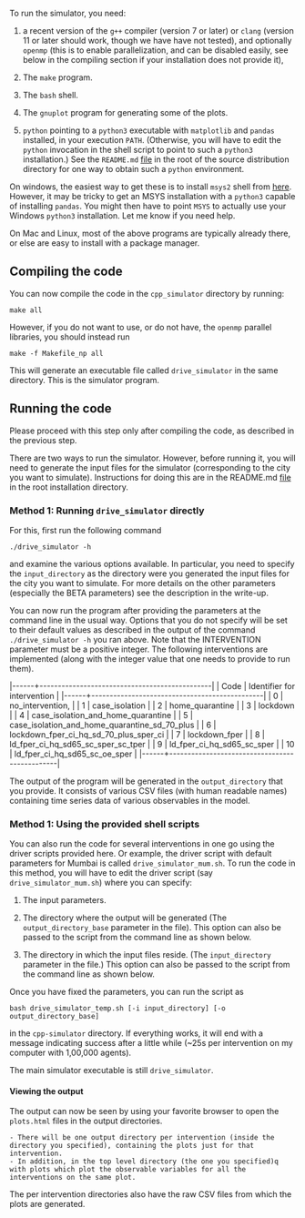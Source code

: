 To run the simulator, you need:

1. a recent version of the `g++` compiler (version 7 or later) or `clang`
(version 11 or later should work, though we have have not tested), and
optionally `openmp` (this is to enable parallelization, and can be disabled
easily, see below in the compiling section if your installation does not provide
it),

2. The `make` program.

3. The `bash` shell.

4. The `gnuplot` program for generating some of the plots.

5. `python` pointing to a `python3` executable with `matplotlib` and `pandas`
   installed, in your execution `PATH`. (Otherwise, you will have to edit the
   `python` invocation in the shell script to point to such a `python3`
   installation.)  See the `README.md` [file](../README.md) in the root of the
   source distribution directory for one way to obtain such a `python`
   environment.

On windows, the easiest way to get these is to install `msys2` shell
from [here](https://www.msys2.org/).  However, it may be tricky to get
an MSYS installation with a `python3` capable of installing `pandas`.
You might then have to point `MSYS` to actually use your Windows
`python3` installation. Let me know if you need help.

On Mac and Linux, most of the above programs are typically already there, or
else are easy to install with a package manager.


## Compiling the code

You can now compile the code in the `cpp_simulator` directory by running:

```
make all
```

However, if you do not want to use, or do not have, the `openmp`
parallel libraries, you should instead run

```
make -f Makefile_np all
```


This will generate an executable file called `drive_simulator` in the
same directory.  This is the simulator program.


## Running the code

Please proceed with this step only after compiling the code, as described in the
previous step.

There are two ways to run the simulator.  However, before running it, you will
need to generate the input files for the simulator (corresponding to the city
you want to simulate).  Instructions for doing this are in the README.md
[file](../README.md) in the root installation directory.

### Method 1: Running `drive_simulator` directly

For this, first run the following command

```
./drive_simulator -h
```

and examine the various options available.  In particular, you need to specify
the `input_directory` as the directory were you generated the input files for
the city you want to simulate.  For more details on the other parameters
(especially the BETA parameters) see the description in the write-up.

You can now run the program after providing the parameters at the command line
in the usual way.  Options that you do not specify will be set to their default
values as described in the output of the command `./drive_simulator -h` you ran
above.  Note that the INTERVENTION parameter must be a positive integer.  The
following interventions are implemented (along with the integer value that one
needs to provide to run them).

|------+-----------------------------------------------|
| Code | Identifier for intervention                   |
|------+-----------------------------------------------|
|    0 | no_intervention,                              |
|    1 | case_isolation                                |
|    2 | home_quarantine                               |
|    3 | lockdown                                      |
|    4 | case_isolation_and_home_quarantine            |
|    5 | case_isolation_and_home_quarantine_sd_70_plus |
|    6 | lockdown_fper_ci_hq_sd_70_plus_sper_ci        |
|    7 | lockdown_fper                                 |
|    8 | ld_fper_ci_hq_sd65_sc_sper_sc_tper            |
|    9 | ld_fper_ci_hq_sd65_sc_sper                    |
|   10 | ld_fper_ci_hq_sd65_sc_oe_sper                 |
|------+-----------------------------------------------|


The output of the program will be generated in the `output_directory` that you
provide.  It consists of various CSV files (with human readable names)
containing time series data of various observables in the model.


### Method 1: Using the provided shell scripts


You can also run the code for several interventions in one go using the driver
scripts provided here.  Or example, the driver script with default parameters
for Mumbai is called `drive_simulator_mum.sh`.  To run the code in this method,
you will have to edit the driver script (say `drive_simulator_mum.sh`) where you
can specify:

1) The input parameters.

2) The directory where the output will be generated (The `output_directory_base`
	parameter in the file).  This option can also be passed to the script from
	the command line as shown below.

3) The directory in which the input files reside. (The `input_directory`
	parameter in the file.)  This option can also be passed to the script from
	the command line as shown below.

Once you have fixed the parameters, you can run the script as

```
bash drive_simulator_temp.sh [-i input_directory] [-o output_directory_base]
```

in the `cpp-simulator` directory.  If everything works, it will end
with a message indicating success after a little while (~25s per
intervention on my computer with 1,00,000 agents).

The main simulator executable is still `drive_simulator`. 

#### Viewing the output

The output can now be seen by using your favorite browser to open the
`plots.html` files in the output directories.

	- There will be one output directory per intervention (inside the directory you specified), containing the plots just for that intervention.
	- In addition, in the top level directory (the one you specified)q with plots which plot the observable variables for all the interventions on the same plot.

The per intervention directories also have the raw CSV files from
which the plots are generated.

